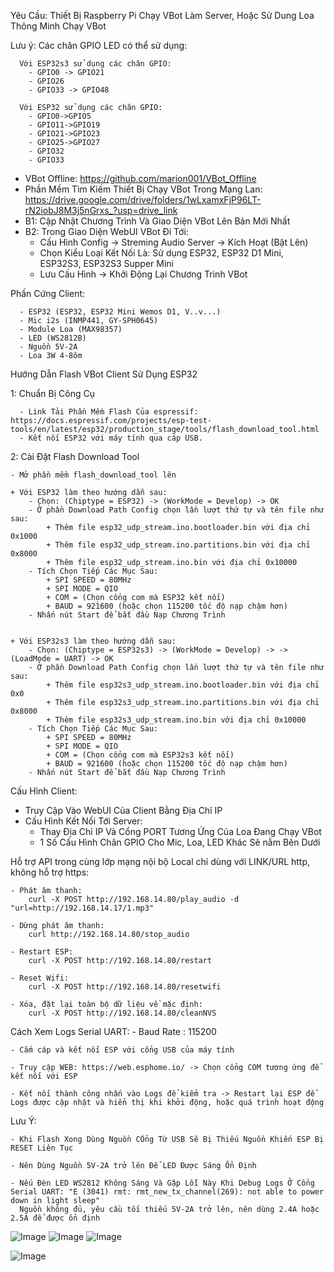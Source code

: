 Yêu Cầu: Thiết Bị Raspberry Pi Chạy VBot Làm Server, Hoặc Sử Dung Loa Thông Minh Chạy VBot


Lưu ý: Các chân GPIO LED có thể sử dụng: 

	  Với ESP32s3 sử dụng các chân GPIO:
		- GPIO0 -> GPIO21
	   	- GPIO26
	   	- GPIO33 -> GPIO48
     
	  Với ESP32 sử dụng các chân GPIO:
		- GPIO0->GPIO5
		- GPIO11->GPIO19
		- GPIO21->GPIO23
		- GPIO25->GPIO27
  		- GPIO32
		- GPIO33

- VBot Offline: https://github.com/marion001/VBot_Offline
- Phần Mềm Tìm Kiếm Thiết Bị Chạy VBot Trong Mạng Lan: https://drive.google.com/drive/folders/1wLxamxFjP96LT-rN2iobJ8M3j5nGrxs_?usp=drive_link
- B1: Cập Nhật Chương Trình Và Giao Diện VBot Lên Bản Mới Nhất
- B2: Trong Giao Diện WebUI VBot Đi Tới:
     + Cấu Hình Config -> Streming Audio Server -> Kích Hoạt (Bật Lên)
     + Chọn Kiểu Loại Kết Nối Là: Sử dụng ESP32, ESP32 D1 Mini, ESP32S3, ESP32S3 Supper Mini
     + Lưu Cấu Hình -> Khởi Động Lại Chương Trình VBot

Phần Cứng Client: 

	  - ESP32 (ESP32, ESP32 Mini Wemos D1, V..v...)
	  - Mic i2s (INMP441, GY-SPH0645)
	  - Module Loa (MAX98357)
	  - LED (WS2812B)
	  - Nguồn 5V-2A
	  - Loa 3W 4-8ôm


Hướng Dẫn Flash VBot Client Sử Dụng ESP32

  1: Chuẩn Bị Công Cụ
  
	  - Link Tải Phần Mềm Flash Của espressif: https://docs.espressif.com/projects/esp-test-tools/en/latest/esp32/production_stage/tools/flash_download_tool.html
	  - Kết nối ESP32 với máy tính qua cáp USB.


2: Cài Đặt Flash Download Tool

  	- Mở phần mềm flash_download_tool lên
   
   	+ Với ESP32 làm theo hướng dẫn sau: 
	  	- Chọn: (Chiptype = ESP32) -> (WorkMode = Develop) -> OK
	  	- Ở phần Download Path Config chọn lần lượt thứ tự và tên file như sau:
	  		+ Thêm file esp32_udp_stream.ino.bootloader.bin với địa chỉ 0x1000
	  		+ Thêm file esp32_udp_stream.ino.partitions.bin với địa chỉ 0x8000
	  		+ Thêm file esp32_udp_stream.ino.bin với địa chỉ 0x10000
	  	- Tích Chọn Tiếp Các Mục Sau:
	  		+ SPI SPEED = 80MHz
	  		+ SPI MODE = QIO
	  		+ COM = (Chọn cổng com mà ESP32 kết nối)
	  		+ BAUD = 921600 (hoặc chọn 115200 tốc độ nạp chậm hơn)
	  	- Nhấn nút Start để bắt đầu Nạp Chương Trình


	+ Với ESP32s3 làm theo hướng dẫn sau: 
	  	- Chọn: (Chiptype = ESP32s3) -> (WorkMode = Develop) -> -> (LoadMode = UART) -> OK
	  	- Ở phần Download Path Config chọn lần lượt thứ tự và tên file như sau:
	  		+ Thêm file esp32s3_udp_stream.ino.bootloader.bin với địa chỉ 0x0
	  		+ Thêm file esp32s3_udp_stream.ino.partitions.bin với địa chỉ 0x8000
	  		+ Thêm file esp32s3_udp_stream.ino.bin với địa chỉ 0x10000
	  	- Tích Chọn Tiếp Các Mục Sau:
	  		+ SPI SPEED = 80MHz
	  		+ SPI MODE = QIO
	  		+ COM = (Chọn cổng com mà ESP32s3 kết nối)
	  		+ BAUD = 921600 (hoặc chọn 115200 tốc độ nạp chậm hơn)
	  	- Nhấn nút Start để bắt đầu Nạp Chương Trình

 
Cấu Hình Client:

  - Truy Cập Vào WebUI Của Client Bằng Địa Chỉ IP
  - Cấu Hình Kết Nối Tới Server:
    + Thay Địa Chỉ IP Và Cổng PORT Tương Ứng Của Loa Đang Chạy VBot
    + 1 Số Cấu Hình Chân GPIO Cho Mic, Loa, LED Khác Sẽ nằm Bên Dưới

  Hỗ trợ API trong cùng lớp mạng nội bộ Local chỉ dùng với LINK/URL http,  không hỗ trợ https: 

  	- Phát âm thanh:
   		curl -X POST http://192.168.14.80/play_audio -d "url=http://192.168.14.17/1.mp3"

  	- Dừng phát âm thanh:
   		curl http://192.168.14.80/stop_audio

  	- Restart ESP:
   		curl -X POST http://192.168.14.80/restart

  	- Reset Wifi:
   		curl -X POST http://192.168.14.80/resetwifi

  	- Xóa, đặt lại toàn bộ dữ liệu về mặc định:
   		curl -X POST http://192.168.14.80/cleanNVS

  Cách Xem Logs Serial UART: 
	- Baud Rate : 115200
  
  	- Cắm cáp và kết nối ESP với cổng USB của máy tính
   
  	- Truy cập WEB: https://web.esphome.io/ -> Chọn cổng COM tương ứng để kết nối với ESP
   
	- Kết nối thành công nhấn vào Logs để kiểm tra -> Restart lại ESP để Logs được cập nhật và hiển thị khi khởi động, hoặc quá trình hoạt động
      
  Lưu Ý: 
  
  	- Khi Flash Xong Dùng Nguồn CỔng Từ USB Sẽ Bị Thiếu Nguồn Khiến ESP Bị RESET Liên Tục
   
  	- Nên Dùng Nguồn 5V-2A trở lên Để LED Được Sáng Ổn Định
   
	- Nếu Đèn LED WS2812 Không Sáng Và Gặp Lỗi Này Khi Debug Logs Ở Cổng Serial UART: "E (3041) rmt: rmt_new_tx_channel(269): not able to power down in light sleep"
 	  Nguồn không đủ, yêu cầu tối thiếu 5V-2A trở lên, nên dùng 2.4A hoặc 2.5A để được ổn định
   
![Image](https://github.com/user-attachments/assets/31df2568-ccbd-4a4f-95ca-d0a2180eca35)
![Image](https://github.com/user-attachments/assets/a4600a0f-54dd-4e89-961a-caf29b9ba95a)
![Image](https://github.com/user-attachments/assets/cbe69c43-8473-4594-a568-7d18ad2165ee)

![Image](https://github.com/user-attachments/assets/de9d1bcd-64a4-4e79-94a5-0d3f621e0349)

